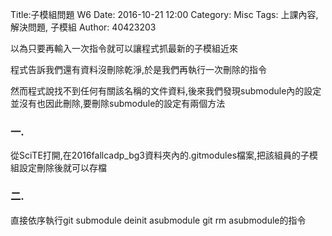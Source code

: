 Title:子模組問題 W6
Date: 2016-10-21 12:00
Category: Misc
Tags: 上課內容, 解決問題, 子模組
Author: 40423203

<!-- PELICAN_END_SUMMARY -->

<p>以為只要再輸入一次指令就可以讓程式抓最新的子模組近來</p>

<p>程式告訴我們還有資料沒刪除乾淨,於是我們再執行一次刪除的指令</p>

<p>然而程式說找不到任何有關該名稱的文件資料,後來我們發現submodule內的設定並沒有也因此刪除,要刪除submodule的設定有兩個方法</p>

<h3>一.</h3>
<p>從SciTE打開,在2016fallcadp_bg3資料夾內的.gitmodules檔案,把該組員的子模組設定刪除後就可以存檔</p>

<h3>二.</h3>

<p>直接依序執行git submodule deinit asubmodule    
git rm asubmodule的指令</p>
